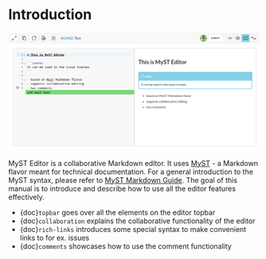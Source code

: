 # Introduction

![MyST Editor](./assets/myst.png)

MyST Editor is a collaborative Markdown editor. It uses [MyST](https://mystmd.org/) - a Markdown flavor meant for technical documentation.
For a general introduction to the MyST syntax, please refer to [MyST Markdown Guide](https://mystmd.org/guide/quickstart-myst-markdown).
The goal of this manual is to introduce and describe how to use all the editor features effectively.

- {doc}`topbar` goes over all the elements on the editor topbar
- {doc}`collaboration` explains the collaborative functionality of the editor
- {doc}`rich-links` introduces some special syntax to make convenient links to for ex. issues
- {doc}`comments` showcases how to use the comment functionality

